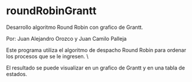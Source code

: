 # roundRobinGrantt
Desarrollo algoritmo Round Robin con grafico de Grantt.

Por: Juan Alejandro Orozco y Juan Camilo Palleja

Este programa utiliza el algoritmo de despacho Round Robin para ordenar 
los procesos que se le ingresen. \

El resultado se puede visualizar en un grafico de Grantt y en una tabla 
de estados.
